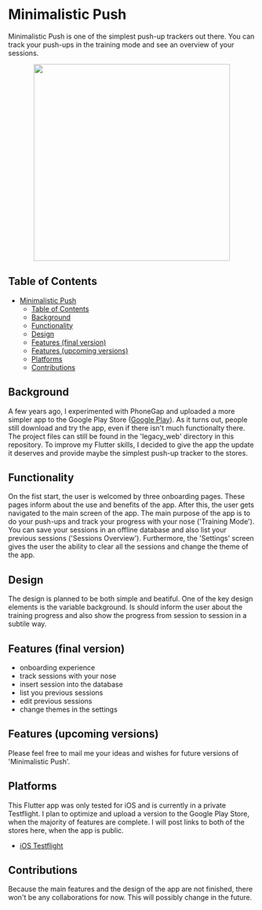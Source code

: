 # Minimalistic Push
Minimalistic Push is one of the simplest push-up trackers out there. You can track your push-ups in the training mode and see an overview of your sessions.

<div style="text-align:center">
  <img src="https://user-images.githubusercontent.com/18596113/101342862-71707a00-3883-11eb-951b-51d66f3c611f.gif" height="400">
</div>

## Table of Contents
- [Minimalistic Push](#minimalistic-push)
  - [Table of Contents](#table-of-contents)
  - [Background](#background)
  - [Functionality](#functionality)
  - [Design](#design)
  - [Features (final version)](#features-final-version)
  - [Features (upcoming versions)](#features-upcoming-versions)
  - [Platforms](#platforms)
  - [Contributions](#contributions)

## Background
A few years ago, I experimented with PhoneGap and uploaded a more simpler app to the Google Play Store ([Google Play](https://play.google.com/store/apps/details?id=com.byBjorn.Push&hl=en_US)). As it turns out, people still download and try the app, even if there isn't much functionalty there. The project files can still be found in the 'legacy_web' directory in this repository. To improve my Flutter skills, I decided to give the app the update it deserves and provide maybe the simplest push-up tracker to the stores.

## Functionality
On the fist start, the user is welcomed by three onboarding pages. These pages inform about the use and benefits of the app. After this, the user gets navigated to the main screen of the app.
The main purpose of the app is to do your push-ups and track your progress with your nose ('Training Mode'). You can save your sessions in an offline database and also list your previous sessions ('Sessions Overview'). Furthermore, the 'Settings' screen gives the user the ability to clear all the sessions and change the theme of the app.

## Design
The design is planned to be both simple and beatiful. One of the key design elements is the variable background. Is should inform the user about the training progress and also show the progress from session to session in a subtile way.

## Features (final version)
* onboarding experience
* track sessions with your nose
* insert session into the database
* list you previous sessions
* edit previous sessions
* change themes in the settings

## Features (upcoming versions)
Please feel free to mail me your ideas and wishes for future versions of 'Minimalistic Push'.

## Platforms
This Flutter app was only tested for iOS and is currently in a private Testflight. I plan to optimize and upload a version to the Google Play Store, when the majority of features are complete. I will post links to both of the stores here, when the app is public.
* [iOS Testflight](https://testflight.apple.com/join/HUrddYDp)

## Contributions
Because the main features and the design of the app are not finished, there won't be any collaborations for now. This will possibly change in the future.
